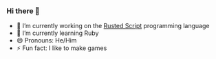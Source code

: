 ### Hi there 👋

- 🔭 I’m currently working on the [Rusted Script](https://github.com/Rusted-Script/Rusted-Script) programming language
- 🌱 I’m currently learning Ruby
- 😄 Pronouns: He/Him
- ⚡ Fun fact: I like to make games

